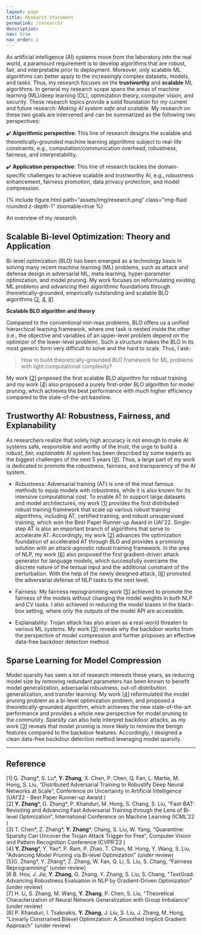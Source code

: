 ```yaml
---
layout: page
title: Research Statement
permalink: /research/
description:
nav: true
nav_order: 2
---
```


As artificial intelligence (AI) systems move from the laboratory into the real world, a paramount requirement is to develop algorithms that are robust, fair, and interpretable prior to deployment. Moreover, only scalable ML algorithms can better apply to the increasingly complex datasets, models, and tasks. Thus, my research focuses on the **trustworthy** and **scalable** ML algorithms. In general my research scope spans the areas of machine learning (ML)/deep learning (DL), optimization theory, computer vision, and security. These research topics provide a solid foundation for my current and future research: *Making AI system safe and scalable.* My research on these two goals are intervened and can be summarized as the following two perspectives:

:heavy_check_mark: **Algorithmic perspective**: This line of research designs the scalable and theoretically-grounded machine learning algorithms subject to real-life constraints, e.g., computation/communication overhead, robustness, fairness, and interpretability.

:heavy_check_mark: **Application perspective**: This line of research tackles the domain-specific challenges to achieve scalable and trustworthy AI, e.g., robustness enhancement, fairness promotion, data privacy protection, and model compression.

{% include figure.html path="assets/img/research.png" class="img-fluid rounded z-depth-1" zoomable=true %}

  <div class="caption">
    An overview of my research.
  </div>

  ## Scalable Bi-level Optimization: Theory and Application

  Bi-level optimization (BLO) has been emerged as a technology basis in solving many recent machine learning (ML) problems, such as attack and defense design in adversarial ML, meta learning, hyper-parameter optimization, and model pruning. My work focuses on reformulating existing ML problems and advancing their algorithmic foundations through theoretically-grounded, empirically outstanding and scalable BLO algorithms \[[2](#refer-anchor-2), [4](#refer-anchor-4), [8](#refer-anchor-8)\].

  **Scalable BLO algorithm and theory**

  Compared to the conventional min-max problems, BLO offers us a unified hierarchical learning framework, where one task is nested inside the other (i.e., the objective and variables of an upper-level problem depend on the optimizer of the lower-level problem). Such a structure makes the BLO in its most generic form very difficult to solve and the hard to scale. Thus, I ask: 

  > How to build theoretically-grounded BLO framework for ML problems with light computational complexity?

  My work \[[2](#refer-anchor-2)\] proposed the first scalable BLO algorithm for robust training and my work \[[4](#refer-anchor-4)\ also proposed a purely first-order BLO algorithm for model pruning, which achieves the best performance with much higher efficiency compared to the state-of-the-art baseline. 


  ## Trustworthy AI: Robustness, Fairness, and Explanability

  As researchers realize that solely high accuracy is not enough to make AI systems safe, responsible and worthy of the trust, the urge to build a *robust, fair, explainable* AI system has been described by some experts as the biggest challenges of the next 5 years \[[9](#refer-anchor-9)\]. Thus, a large part of my work is dedicated to promote the robustness, fairness, and transparency of the AI system.

  * Robustness: Adversarial training (AT) is one of the most famous methods to equip models with robustness, while it is also known for its intensive computational cost. To enable AT to support large datasets and model architectures, my work \[[1](#refer-anchor-1)\] provides the first distributed robust training framework that scale up various robust training algorithms, including AT, certified training, and robust unsupervised training, which won the Best Paper Runner-up Award in UAI'22. Single-step AT is also an important branch of algorithms that serve to accelerate AT. Accordingly, my work \[[2](#refer-anchor-2)\] advances the optimization foundation of accelerated AT through BLO and provides a promising solution with an attack-agnostic robust training framework. In the area of NLP, my work \[[6](#refer-anchor-6)\] also proposed the first gradient-driven attack generator for language models, which successfully overcame the discrete nature of the textual input and the additional constraint of the perturbation. With the help of the newly designed attack, \[[6](#refer-anchor-6)\] promoted the adversarial defense of NLP tasks to the next level.

  * Fairness: My fairness reprogramming work \[[5](#refer-anchor-5)\] achieved to promote the fairness of the models without changing the model weights in both NLP and CV tasks. I also achieved in reducing the model biases in the black-box setting, where only the outputs of the model API are accessible. 

  * Explanability: Trojan attack has also arisen as a real-world threaten to various ML systems. My work \[[3](#refer-anchor-3)\] reveals why the backdoor works from the perspective of model compression and further proposes an effective data-free backdoor detection method.

  ## Sparse Learning for Model Compression

  Model sparsity has seen a lot of research interests these years, as reducing model size by removing redundant parameters has been known to benefit model generalization, adversarial robustness, out-of-distribution generalization, and transfer learning. My work \[[4](#refer-anchor-4)\] reformulated the model pruning problem as a bi-level optimization problem, and proposed a theoretically-grounded algorithm, which achieves the new state-of-the-art performance and provides a whole new perspective for model pruning to the community. Sparsity can also help interpret backdoor attacks, as my work \[[3](#refer-anchor-3)\] reveals that model pruning is more likely to remove the benign features compared to the backdoor features. Accordingly, I designed a clean data-free backdoor detection method leveraging model sparsity.

  ---

  ## Reference

  <div id="refer-anchor-1"></div> [1] G. Zhang*, S. Lu*, <b>Y. Zhang</b>, X. Chen, P. Chen, Q. Fan, L. Martie, M. Hong, S. Liu, “Distributed Adversarial Training to Robustify Deep Neural Networks at Scale”, Conference on Uncertainty in Artificial Intelligence (UAI’22 - Best Paper Runner-up Award )

  <div id="refer-anchor-2"></div> [2] <b>Y. Zhang</b>*, G. Zhang*, P. Khanduri, M. Hong, S. Chang, S. Liu, “Fast-BAT: Revisiting and Advancing Fast Adversarial Training through the Lens of Bi-level Optimization”, International Conference on Machine Learning (ICML’22 )

  <div id="refer-anchor-3"></div> [3] T. Chen*, Z. Zhang*, <b>Y. Zhang</b>*, Chang, S. Liu, W. Yang, “Quarantine: Sparsity Can Uncover the Trojan Attack Trigger for Free”, Computer Vision and Pattern Recognition Conference (CVPR’22 )
  <div id="refer-anchor-4"></div> [4] <b>Y. Zhang</b>*, Y. Yao*, P. Ram, P. Zhao, T. Chen, M. Hong, Y. Wang, S. Liu, “Advancing Model Pruning via Bi-level Optimization” (under review)

  <div id="refer-anchor-5"></div> [5]G. Zhang*, Y. Zhang*, Z. Zhang, W. Fan, Q. Li, S. Liu, S. Chang, “Fairness Reprogramming” (under review)

  <div id="refer-anchor-6"></div> [6 B. Hou, J. Jia, <b>Y. Zhang</b>, G. Zhang, Y. Zhang, S. Liu, S. Chang, "TextGrad: Advancing Robustness Evaluation in NLP by Gradient-Driven Optimization" (under review)

  <div id="refer-anchor-7"></div> [7] H. Li, S. Zhang, M. Wang, <b>Y. Zhang</b>, P. Chen, S. Liu, "Theoretical Characterization of Neural Network Generalization with Group Imbalance" (under review)

  <div id="refer-anchor-8"></div> [8] P. Khanduri, I. Tsaknakis, <b>Y. Zhang</b>, J. Liu, S. Liu, J. Zhang, M. Hong, "Linearly Constrained Bilevel Optimization: A Smoothed Implicit Gradient Approach" (under review)




